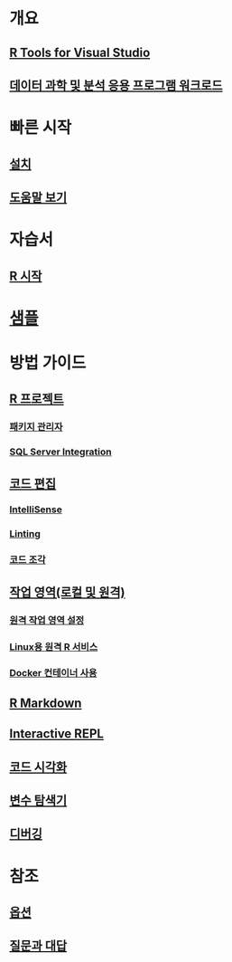 # 개요
## [R Tools for Visual Studio](index.md)
## [데이터 과학 및 분석 응용 프로그램 워크로드](data-science-workload.md)
# 빠른 시작
## [설치](installation.md)
## [도움말 보기](getting-started-help.md)
# 자습서
## [R 시작](getting-started-with-r.md)
# [샘플](getting-started-samples.md)
# 방법 가이드
## [R 프로젝트](projects.md)
### [패키지 관리자](package-manager.md)
### [SQL Server Integration](sql-server.md)
## [코드 편집](code-editing.md)
### [IntelliSense](code-intellisense.md)
### [Linting](code-linting.md)
### [코드 조각](code-snippets.md)
## [작업 영역(로컬 및 원격)](workspaces.md)
### [원격 작업 영역 설정](workspaces-remote-setup.md)
### [Linux용 원격 R 서비스](workspaces-remote-r-service-for-linux.md)
### [Docker 컨테이너 사용](workspaces-using-docker-containers.md)
## [R Markdown](rmarkdown.md)
## [Interactive REPL](interactive-repl.md)
## [코드 시각화](visualizing-data.md)
## [변수 탐색기](variable-explorer.md)
## [디버깅](debugging.md)
# 참조
## [옵션](options.md)
## [질문과 대답](faq.md)